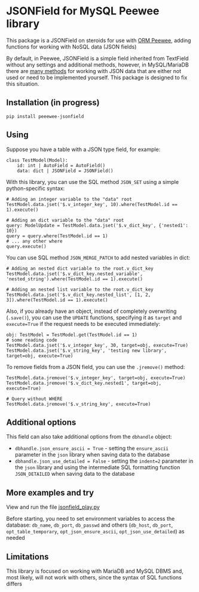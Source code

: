 # JSONField for MySQL Peewee library

This package is a JSONField on steroids for use with [ORM Peewee](https://github.com/coleifer/peewee), 
adding functions for working with NoSQL data (JSON fields)

By default, in Peewee, JSONField is a simple field inherited from TextField without any settings and additional methods, however, 
in MySQL/MariaDB there are [many methods](https://mariadb.com/kb/en/json-functions/) for working with JSON data that are either not used or 
need to be implemented yourself. This package is designed to fix this situation.

## Installation (in progress)
```pip install peeewee-jsonfield```

## Using

Suppose you have a table with a JSON type field, for example:

```
class TestModel(Model):
    id: int | AutoField = AutoField()
    data: dict | JSONField = JSONField()
```

With this library, you can use the SQL method `JSON_SET` using a simple python-specific syntax:
```
# Adding an integer variable to the "data" root
TestModel.data.jset('$.v_integer_key', 10).where(TestModel.id == 1).execute()
```
```
# Adding an dict variable to the "data" root
query: ModelUpdate = TestModel.data.jset('$.v_dict_key', {'nested1': 10})
query = query.where(TestModel.id == 1)
# ... any other where
query.execute()
```

You can use SQL method `JSON_MERGE_PATCH` to add nested variables in dict:
```
# Adding an nested dict variable to the root.v_dict_key
TestModel.data.jset('$.v_dict_key.nested_variable', 'nested_string').where(TestModel.id == 1).execute()

# Adding an nested list variable to the root.v_dict_key
TestModel.data.jset('$.v_dict_key.nested_list', [1, 2, 3]).where(TestModel.id == 1).execute()
```

Also, if you already have an object, instead of completely overwriting (`.save()`), you can use the `UPDATE` functions, specifying it as `target`
and `execute=True` if the request needs to be executed immediately:
```
obj: TestModel = TestModel.get(TestModel.id == 1)
# some reading code
TestModel.data.jset('$.v_integer_key', 30, target=obj, execute=True)
TestModel.data.jset('$.v_string_key', 'testing new library', target=obj, execute=True)
```

To remove fields from a JSON field, you can use the `.jremove()` method:
```
TestModel.data.jremove('$.v_integer_key', target=obj, execute=True)
TestModel.data.jremove('$.v_dict_key.nested1', target=obj, execute=True)

# Query without WHERE
TestModel.data.jremove('$.v_string_key', execute=True)
```

## Additional options
This field can also take additional options from the `dbhandle` object:
- `dbhandle.json_ensure_ascii = True` - setting the `ensure_ascii` parameter in the `json` library when saving data to the database
- `dbhandle.json_use_detailed = False` - setting the `indent=2` parameter in the `json` library and 
using the intermediate SQL formatting function `JSON_DETAILED` when saving data to the database

## More examples and try
View and run the file [jsonfield_play.py](https://github.com/mark99i/jsonfield/blob/master/jsonfield_play.py)

Before starting, you need to set environment variables to access the database: `db_name`, `db_port`, `db_passwd` 
and others (`db_host`, `db_port`, `opt_table_temporary`, `opt_json_ensure_ascii`, `opt_json_use_detailed`) as needed

## Limitations
This library is focused on working with MariaDB and MySQL DBMS and, most likely, will not work with others, since the syntax of SQL functions differs